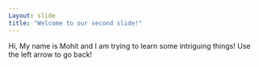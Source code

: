 ```yaml
---
Layout: slide
title: "Welcome to our second slide!"
---
```

Hi, My name is Mohit and I am trying to learn some intriguing things!
Use the left arrow to go back!
